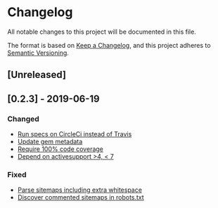 # Changelog
All notable changes to this project will be documented in this file.

The format is based on [Keep a Changelog](https://keepachangelog.com/en/1.0.0/),
and this project adheres to [Semantic Versioning](https://semver.org/spec/v2.0.0.html).

## [Unreleased]

## [0.2.3] - 2019-06-19

### Changed
- [Run specs on CircleCi instead of Travis](https://github.com/GSA/sitemaps/commit/cd999ecbc6bcee36c20553c2d01b3bf1a24f4fad)
- [Update gem metadata](https://github.com/GSA/sitemaps/commit/67603d415af3deb989eb2d6f85be2f64461a9be5)
- [Require 100% code coverage](https://github.com/GSA/sitemaps/commit/032804a6476109150f10672e623b3412eb9dda11)
- [Depend on activesupport >4, < 7](https://github.com/GSA/sitemaps/commit/02ff67f8e4e5470942105b5dbe0b90bbdbaa5176)

### Fixed
- [Parse sitemaps including extra whitespace](https://github.com/GSA/sitemaps/commit/1ed7a427eb21a4a37d41b9cbfdfd81107e109c76)
- [Discover commented sitemaps in robots.txt](https://github.com/GSA/sitemaps/commit/2d3bd84140dc0df15112eb1e4f1f3b27d2ac6224)
